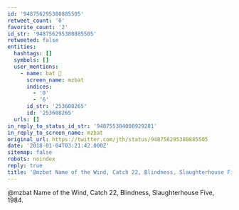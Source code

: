```yaml
---
id: '948756295380885505'
retweet_count: '0'
favorite_count: '2'
id_str: '948756295380885505'
retweeted: false
entities:
  hashtags: []
  symbols: []
  user_mentions:
    - name: bat 🦇
      screen_name: mzbat
      indices:
        - '0'
        - '6'
      id_str: '253608265'
      id: '253608265'
  urls: []
in_reply_to_status_id_str: '948755384008929281'
in_reply_to_screen_name: mzbat
original_url: https://twitter.com/jth/status/948756295380885505
date: '2018-01-04T03:21:42.000Z'
sitemap: false
robots: noindex
reply: true
title: '@mzbat Name of the Wind, Catch 22, Blindness, Slaughterhouse Five, 1984.'
---
```


@mzbat Name of the Wind, Catch 22, Blindness, Slaughterhouse Five, 1984.